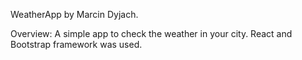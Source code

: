 WeatherApp by Marcin Dyjach.

Overview:
A simple app to check the weather in your city. React and Bootstrap framework was used.
